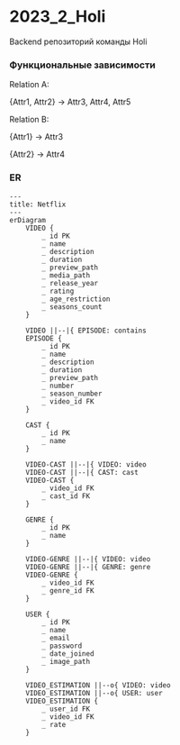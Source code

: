# 2023_2_Holi
Backend репозиторий команды Holi



### Функциональные зависимости
Relation A:

{Attr1, Attr2} -> Attr3, Attr4, Attr5

Relation B:

{Attr1} -> Attr3

{Attr2} -> Attr4

### ER

```mermaid
---
title: Netflix
---
erDiagram
    VIDEO {
        _ id PK
        _ name 
        _ description
        _ duration
        _ preview_path
        _ media_path
        _ release_year
        _ rating
        _ age_restriction
        _ seasons_count
    }
    
    VIDEO ||--|{ EPISODE: contains
    EPISODE {
        _ id PK
        _ name 
        _ description
        _ duration
        _ preview_path
        _ number
        _ season_number
        _ video_id FK
    }

    CAST {
        _ id PK
        _ name
    }

    VIDEO-CAST ||--|{ VIDEO: video
    VIDEO-CAST ||--|{ CAST: cast
    VIDEO-CAST {
        _ video_id FK
        _ cast_id FK
    }
    
    GENRE {
        _ id PK
        _ name
    }

    VIDEO-GENRE ||--|{ VIDEO: video 
    VIDEO-GENRE ||--|{ GENRE: genre
    VIDEO-GENRE {
        _ video_id FK
        _ genre_id FK
    }

    USER {
        _ id PK
        _ name 
        _ email
        _ password
        _ date_joined
        _ image_path
    }
    
    VIDEO_ESTIMATION ||--o{ VIDEO: video 
    VIDEO_ESTIMATION ||--o{ USER: user
    VIDEO_ESTIMATION {
        _ user_id FK
        _ video_id FK
        _ rate
    }

```
